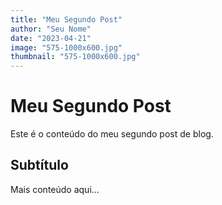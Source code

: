 ```yaml
---
title: "Meu Segundo Post"
author: "Seu Nome"
date: "2023-04-21"
image: "575-1000x600.jpg"
thumbnail: "575-1000x600.jpg"
---
```


# Meu Segundo Post

Este é o conteúdo do meu segundo post de blog.

## Subtítulo

Mais conteúdo aqui...